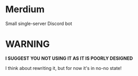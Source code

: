 # Merdium

Small single-server Discord bot

# WARNING

**I SUGGEST YOU NOT USING IT AS IT IS POORLY DESIGNED**

I think about rewriting it, but for now it's in no-no state!
